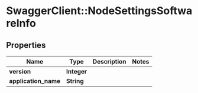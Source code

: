 # SwaggerClient::NodeSettingsSoftwareInfo

## Properties
Name | Type | Description | Notes
------------ | ------------- | ------------- | -------------
**version** | **Integer** |  | 
**application_name** | **String** |  | 


